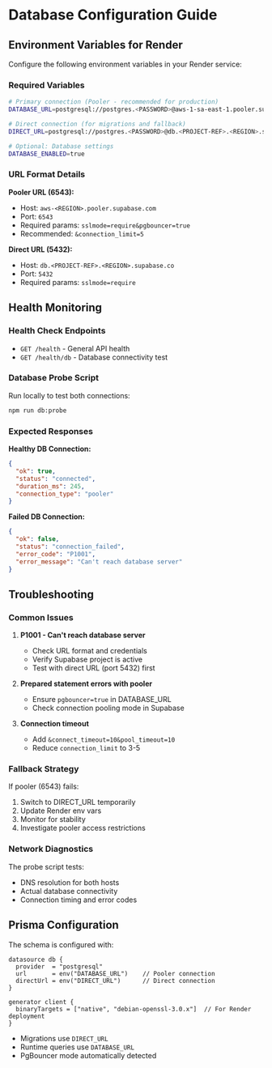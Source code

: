 # Database Configuration Guide

## Environment Variables for Render

Configure the following environment variables in your Render service:

### Required Variables

```bash
# Primary connection (Pooler - recommended for production)
DATABASE_URL=postgresql://postgres.<PASSWORD>@aws-1-sa-east-1.pooler.supabase.com:6543/postgres?sslmode=require&pgbouncer=true&connection_limit=5

# Direct connection (for migrations and fallback)
DIRECT_URL=postgresql://postgres.<PASSWORD>@db.<PROJECT-REF>.<REGION>.supabase.co:5432/postgres?sslmode=require

# Optional: Database settings
DATABASE_ENABLED=true
```

### URL Format Details

**Pooler URL (6543):**
- Host: `aws-<REGION>.pooler.supabase.com`
- Port: `6543`
- Required params: `sslmode=require&pgbouncer=true`
- Recommended: `&connection_limit=5`

**Direct URL (5432):**
- Host: `db.<PROJECT-REF>.<REGION>.supabase.co`
- Port: `5432`
- Required params: `sslmode=require`

## Health Monitoring

### Health Check Endpoints

- `GET /health` - General API health
- `GET /health/db` - Database connectivity test

### Database Probe Script

Run locally to test both connections:

```bash
npm run db:probe
```

### Expected Responses

**Healthy DB Connection:**
```json
{
  "ok": true,
  "status": "connected",
  "duration_ms": 245,
  "connection_type": "pooler"
}
```

**Failed DB Connection:**
```json
{
  "ok": false,
  "status": "connection_failed",
  "error_code": "P1001",
  "error_message": "Can't reach database server"
}
```

## Troubleshooting

### Common Issues

1. **P1001 - Can't reach database server**
   - Check URL format and credentials
   - Verify Supabase project is active
   - Test with direct URL (port 5432) first

2. **Prepared statement errors with pooler**
   - Ensure `pgbouncer=true` in DATABASE_URL
   - Check connection pooling mode in Supabase

3. **Connection timeout**
   - Add `&connect_timeout=10&pool_timeout=10`
   - Reduce `connection_limit` to 3-5

### Fallback Strategy

If pooler (6543) fails:
1. Switch to DIRECT_URL temporarily
2. Update Render env vars
3. Monitor for stability
4. Investigate pooler access restrictions

### Network Diagnostics

The probe script tests:
- DNS resolution for both hosts
- Actual database connectivity
- Connection timing and error codes

## Prisma Configuration

The schema is configured with:

```prisma
datasource db {
  provider  = "postgresql"
  url       = env("DATABASE_URL")    // Pooler connection
  directUrl = env("DIRECT_URL")      // Direct connection
}

generator client {
  binaryTargets = ["native", "debian-openssl-3.0.x"]  // For Render deployment
}
```

- Migrations use `DIRECT_URL`
- Runtime queries use `DATABASE_URL`
- PgBouncer mode automatically detected